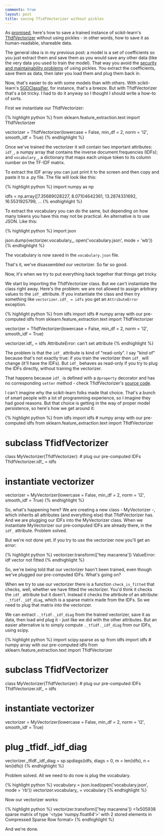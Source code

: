 ```yaml
---
comments: true
layout: post
title: saving TfidfVectorizer without pickles
---
```


As [promised](http://thiagomarzagao.com/2015/12/07/model-persistence-without-pickles), here's how to save a trained instance of scikit-learn's [TfidfVectorizer](http://scikit-learn.org/stable/modules/generated/sklearn.feature_extraction.text.TfidfVectorizer.html) without using pickles - in other words, how to save it as human-readable, shareable data.

The general idea is in my previous post: a model is a set of coefficients so you just extract them and save them as you would save any other data (like the very data you used to train the model). That way you avoid the [security and maintainability problems](http://scikit-learn.org/stable/modules/model_persistence.html) of using pickles. You extract the coefficients, save them as data, then later you load them and plug them back in.

Now, that's easier to do with some models than with others. With scikit-learn's [SGDClassifier](http://scikit-learn.org/stable/modules/generated/sklearn.linear_model.SGDClassifier.html), for instance, that's a breeze. But with TfidfVectorizer that's a bit tricky. I had to do it anyway so I thought I should write a how-to of sorts.

First we instantiate our TfidfVectorizer:

{% highlight python %}
from sklearn.feature_extraction.text import TfidfVectorizer

vectorizer = TfidfVectorizer(lowercase = False,
                             min_df = 2,
                             norm = 'l2',
                             smooth_idf = True)
{% endhighlight %}

Once we've trained the vectorizer it will contain two important attributes: `idf_`, a numpy array that contains the inverse document frequencies (IDFs); and `vocabulary_`, a dictionary that maps each unique token to its column number on the TF-IDF matrix.

To extract the IDF array you can just print it to the screen and then copy and paste it to a .py file. The file will look like this:

{% highlight python %}
import numpy as np

idfs = np.array([7.35689028227,
                 8.07104642361,
                 13.2874331692,
                 16.5531925799,
                 ...
{% endhighlight %}

To extract the vocabulary you can do the same, but depending on how many tokens you have this may not be practical. An alternative is to use JSON. Like this:

{% highlight python %}
import json

json.dump(vectorizer.vocabulary_, open('vocabulary.json', mode = 'wb'))
{% endhighlight %}

The vocabulary is now saved in the `vocabulary.json` file.

That's it, we've disassembled our vectorizer. So far so good.

Now, it's when we try to put everything back together that things get tricky.

We start by importing the TfidfVectorizer class. But we can't instantiate the class right away. Here's the problem: we are not allowed to assign arbitrary values to the `idf_` attribute. If you instantiate the class and then try something like `vectorizer.idf_ = idfs` you get an `AttributeError` exception.

{% highlight python %}
from idfs import idfs # numpy array with our pre-computed idfs
from sklearn.feature_extraction.text import TfidfVectorizer

vectorizer = TfidfVectorizer(lowercase = False,
                             min_df = 2,
                             norm = 'l2',
                             smooth_idf = True)

vectorizer.idf_ = idfs
AttributeError: can't set attribute
{% endhighlight %}

The problem is that the `idf_` attribute is kind of "read-only". I say "kind of" because that's not exactly true: if you train the vectorizer then `idf_` will change (it'll have the IDFs). But `idf_` behaves as read-only if you try to plug the IDFs directly, without training the vectorizer. 

That happens because `idf_` is defined with a `@property` decorator and has no corresponding `setter` method - check TfidfVectorizer's [source code](https://github.com/scikit-learn/scikit-learn/blob/c957249/sklearn/feature_extraction/text.py#L1269).

I can't imagine why the scikit-learn folks made that choice. That's a bunch of smart people with a lot of programming experience, so I imagine they had good reasons. But that choice is getting in the way of proper model persistence, so here's how we get around it:

{% highlight python %}
from idfs import idfs # numpy array with our pre-computed idfs
from sklearn.feature_extraction.text import TfidfVectorizer

# subclass TfidfVectorizer
class MyVectorizer(TfidfVectorizer):
    # plug our pre-computed IDFs
    TfidfVectorizer.idf_ = idfs

# instantiate vectorizer
vectorizer = MyVectorizer(lowercase = False,
                          min_df = 2,
                          norm = 'l2',
                          smooth_idf = True)
{% endhighlight %}

So, what's happening here? We are creating a new class - MyVectorizer -, which inherits all attributes (and everything else) that TfidfVectorizer has. And we are plugging our IDFs into the MyVectorizer class. When we instantiate MyVectorizer our pre-computed IDFs are already there, in the `idf_` attribute. Problem solved.

But we're not done yet. If you try to use the vectorizer now you'll get an error:

{% highlight python %}
vectorizer.transform(['hey macarena'])
ValueError: idf vector not fitted
{% endhighlight %}

So, we're being told that our vectorizer hasn't been trained, even though we've plugged our pre-computed IDFs. What's going on?

When we try to use our vectorizer there is a function `check_is_fitted` that checks, well, whether we have fitted the vectorizer. You'd think it checks the `idf_` attribute but it doen't. Instead it checks the attribute of an attribute: `._tfidf._idf_diag`, which is a sparse matrix made from the IDFs. So we need to plug that matrix into the vectorizer.

We can extract `._tfidf._idf_diag` from the trained vectorizer, save it as data, then load and plug it - just like we did with the other attributes. But an easier alternative is to simply compute `._tfidf._idf_diag` from our IDFs, using scipy.

{% highlight python %}
import scipy.sparse as sp
from idfs import idfs # numpy array with our pre-computed idfs
from sklearn.feature_extraction.text import TfidfVectorizer

# subclass TfidfVectorizer
class MyVectorizer(TfidfVectorizer):
    # plug our pre-computed IDFs
    TfidfVectorizer.idf_ = idfs

# instantiate vectorizer
vectorizer = MyVectorizer(lowercase = False,
                          min_df = 2,
                          norm = 'l2',
                          smooth_idf = True)

# plug _tfidf._idf_diag
vectorizer._tfidf._idf_diag = sp.spdiags(idfs,
                                         diags = 0,
                                         m = len(idfs),
                                         n = len(idfs))
{% endhighlight %}

Problem solved. All we need to do now is plug the vocabulary.

{% highlight python %}
vocabulary = json.load(open('vocabulary.json', mode = 'rb'))
vectorizer.vocabulary_ = vocabulary
{% endhighlight %}

Now our vectorizer works:

{% highlight python %}
vectorizer.transform(['hey macarena'])
<1x505938 sparse matrix of type '<type 'numpy.float64'>'
    with 2 stored elements in Compressed Sparse Row format>
{% endhighlight %}

And we're done.